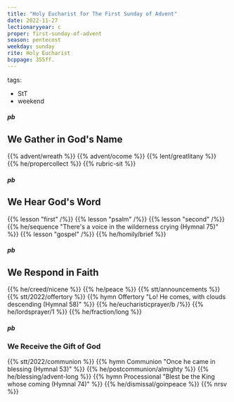 ```yaml
---
title: "Holy Eucharist for The First Sunday of Advent"
date: 2022-11-27
lectionaryyear: c
proper: first-sunday-of-advent
season: pentecost
weekday: sunday
rite: Holy Eucharist
bcppage: 355ff.
---
```

tags:
- StT
- weekend

##### pb
## We Gather in God's Name
{{% advent/wreath %}}
{{% advent/ocome %}}
{{% lent/greatlitany %}}
{{% he/propercollect %}}
{{% rubric-sit %}}

##### pb
## We Hear God's Word
{{% lesson "first" /%}}
{{% lesson "psalm" /%}}
{{% lesson "second" /%}}
{{% he/sequence "There's a voice in the wilderness crying (Hymnal 75)" %}}
{{% lesson "gospel" /%}}
{{% he/homily/brief %}}

##### pb
## We Respond in Faith
{{% he/creed/nicene %}}
{{% he/peace %}}
{{% stt/announcements %}}
{{% stt/2022/offertory %}}
{{% hymn Offertory "Lo! He comes, with clouds descending (Hymnal 58)" %}}
{{% he/eucharisticprayer/b /%}}
{{% he/lordsprayer/1 %}}
{{% he/fraction/long %}}

##### pb
### We Receive the Gift of God
{{% stt/2022/communion %}}
{{% hymn Communion "Once he came in blessing (Hymnal 53)" %}}
{{% he/postcommunion/almighty %}}
{{% he/blessing/advent-long %}}
{{% hymn Processional "Blest be the King whose coming (Hymnal 74)" %}}
{{% he/dismissal/goinpeace %}}
{{% nrsv %}}

